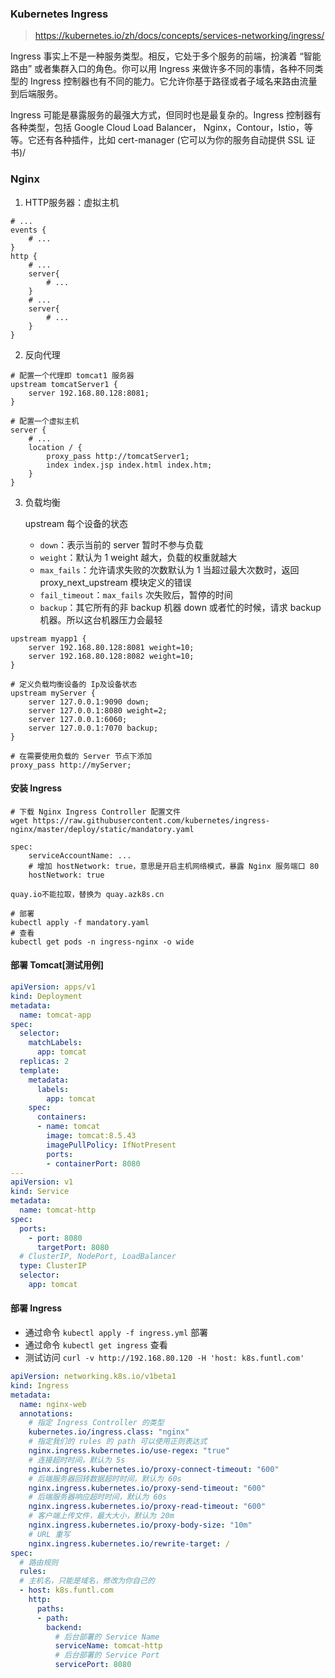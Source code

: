 ### Kubernetes Ingress

> https://kubernetes.io/zh/docs/concepts/services-networking/ingress/

Ingress 事实上不是一种服务类型。相反，它处于多个服务的前端，扮演着 “智能路由” 或者集群入口的角色。你可以用 Ingress 来做许多不同的事情，各种不同类型的 Ingress 控制器也有不同的能力。它允许你基于路径或者子域名来路由流量到后端服务。

Ingress 可能是暴露服务的最强大方式，但同时也是最复杂的。Ingress 控制器有各种类型，包括 Google Cloud Load Balancer， Nginx，Contour，Istio，等等。它还有各种插件，比如 cert-manager (它可以为你的服务自动提供 SSL 证书)/

### Nginx 

1. HTTP服务器：虚拟主机

```
# ...
events {
    # ...
}
http {
    # ...
    server{
        # ...
    }
    # ...
    server{
        # ...
    }
}
```

2. 反向代理

```
# 配置一个代理即 tomcat1 服务器
upstream tomcatServer1 {
	server 192.168.80.128:8081;
}

# 配置一个虚拟主机
server {
	# ...
	location / {
		proxy_pass http://tomcatServer1;
		index index.jsp index.html index.htm;
	}
}

```

3. 负载均衡

   upstream 每个设备的状态

   * `down`：表示当前的 server 暂时不参与负载
   * `weight`：默认为 1 weight 越大，负载的权重就越大
   * `max_fails`：允许请求失败的次数默认为 1 当超过最大次数时，返回 proxy_next_upstream 模块定义的错误
   * `fail_timeout`：`max_fails` 次失败后，暂停的时间
   * `backup`：其它所有的非 backup 机器 down 或者忙的时候，请求 backup 机器。所以这台机器压力会最轻

```
upstream myapp1 {
    server 192.168.80.128:8081 weight=10;
    server 192.168.80.128:8082 weight=10;
}

# 定义负载均衡设备的 Ip及设备状态 
upstream myServer {
    server 127.0.0.1:9090 down;
    server 127.0.0.1:8080 weight=2;
    server 127.0.0.1:6060;
    server 127.0.0.1:7070 backup;
}

# 在需要使用负载的 Server 节点下添加
proxy_pass http://myServer;
```

#### 安装 Ingress

```shell
# 下载 Nginx Ingress Controller 配置文件
wget https://raw.githubusercontent.com/kubernetes/ingress-nginx/master/deploy/static/mandatory.yaml

spec:
    serviceAccountName: ...
    # 增加 hostNetwork: true，意思是开启主机网络模式，暴露 Nginx 服务端口 80
    hostNetwork: true

quay.io不能拉取，替换为 quay.azk8s.cn

# 部署
kubectl apply -f mandatory.yaml
# 查看
kubectl get pods -n ingress-nginx -o wide
```

#### 部署 Tomcat[测试用例]

```yaml
apiVersion: apps/v1
kind: Deployment
metadata:
  name: tomcat-app
spec:
  selector:
    matchLabels:
      app: tomcat
  replicas: 2
  template:
    metadata:
      labels:
        app: tomcat
    spec:
      containers:
      - name: tomcat
        image: tomcat:8.5.43
        imagePullPolicy: IfNotPresent
        ports:
        - containerPort: 8080
---
apiVersion: v1
kind: Service
metadata:
  name: tomcat-http
spec:
  ports:
    - port: 8080
      targetPort: 8080
  # ClusterIP, NodePort, LoadBalancer
  type: ClusterIP
  selector:
    app: tomcat
```

#### 部署 Ingress

* 通过命令 `kubectl apply -f ingress.yml` 部署
* 通过命令 `kubectl get ingress` 查看
* 测试访问 `curl -v http://192.168.80.120 -H 'host: k8s.funtl.com'`

```yaml
apiVersion: networking.k8s.io/v1beta1
kind: Ingress
metadata:
  name: nginx-web
  annotations:
    # 指定 Ingress Controller 的类型
    kubernetes.io/ingress.class: "nginx"
    # 指定我们的 rules 的 path 可以使用正则表达式
    nginx.ingress.kubernetes.io/use-regex: "true"
    # 连接超时时间，默认为 5s
    nginx.ingress.kubernetes.io/proxy-connect-timeout: "600"
    # 后端服务器回转数据超时时间，默认为 60s
    nginx.ingress.kubernetes.io/proxy-send-timeout: "600"
    # 后端服务器响应超时时间，默认为 60s
    nginx.ingress.kubernetes.io/proxy-read-timeout: "600"
    # 客户端上传文件，最大大小，默认为 20m
    nginx.ingress.kubernetes.io/proxy-body-size: "10m"
    # URL 重写
    nginx.ingress.kubernetes.io/rewrite-target: /
spec:
  # 路由规则
  rules:
  # 主机名，只能是域名，修改为你自己的
  - host: k8s.funtl.com
    http:
      paths:
      - path:
        backend:
          # 后台部署的 Service Name
          serviceName: tomcat-http
          # 后台部署的 Service Port
          servicePort: 8080
```

